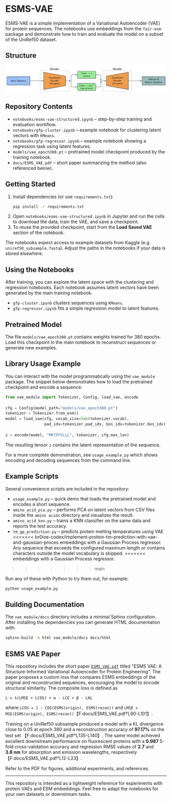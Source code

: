 # ESMS-VAE

ESMS-VAE is a simple implementation of a Variational Autoencoder (VAE) for protein sequences. The notebooks use embeddings from the `fair-esm` package and demonstrate how to train and evaluate the model on a subset of the UniRef50 dataset.

## Structure
![구조](img/struct.png)
## Repository Contents

- `notebooks/esms-vae-structured.ipynb` – step-by-step training and evaluation workflow.
- `notebooks/gfp-cluster.ipynb` – example notebook for clustering latent vectors with `KMeans`.
- `notebooks/gfp-regressor.ipynb` – example notebook showing a regression task using latent features.
- `models/vae_epoch380.pt` – pretrained model checkpoint produced by the training notebook.
- `docs/ESMS_VAE.pdf` – short paper summarizing the method (also referenced below).

## Getting Started

1. Install dependencies (or use `requirements.txt`):
   ```bash
   pip install -r requirements.txt
   ```
2. Open `notebooks/esms-vae-structured.ipynb` in Jupyter and run the cells to download the data, train the VAE, and save a checkpoint.
3. To reuse the provided checkpoint, start from the **Load Saved VAE** section of the notebook.

The notebooks expect access to example datasets from Kaggle (e.g. `uniref50_subsample.fasta`). Adjust the paths in the notebooks if your data is stored elsewhere.

## Using the Notebooks

After training, you can explore the latent space with the clustering and regression notebooks. Each notebook assumes latent vectors have been generated by the main training notebook.

- `gfp-cluster.ipynb` clusters sequences using `KMeans`.
- `gfp-regressor.ipynb` fits a simple regression model to latent features.

## Pretrained Model

The file `models/vae_epoch380.pt` contains weights trained for 380 epochs. Load this checkpoint in the main notebook to reconstruct sequences or generate new examples.

## Library Usage Example

You can interact with the model programmatically using the `vae_module` package.
The snippet below demonstrates how to load the pretrained checkpoint and encode a sequence:

```python
from vae_module import Tokenizer, Config, load_vae, encode

cfg = Config(model_path="models/vae_epoch380.pt")
tokenizer = Tokenizer.from_esm()
model = load_vae(cfg, vocab_size=len(tokenizer.vocab),
                 pad_idx=tokenizer.pad_idx, bos_idx=tokenizer.bos_idx)

z = encode(model, "MKTFFVLLL", tokenizer, cfg.max_len)
```

The resulting tensor `z` contains the latent representation of the sequence.

For a more complete demonstration, see `usage_example.py` which
shows encoding and decoding sequences from the command line.

## Example Scripts

Several convenience scripts are included in the repository:

- `usage_example.py` – quick demo that loads the pretrained model and encodes a
  short sequence.
- `amino_acid_pca.py` – performs PCA on latent vectors from CSV files inside the
  `amino acids` directory and visualizes the result.
- `amino_acid_knn.py` – trains a KNN classifier on the same data and reports the
  test accuracy.
- `tm_gp_prediction.py` – predicts protein melting temperatures using VAE
<<<<<<< br0ioe-codex/implement-protein-tm-prediction-with-vae-and-gaussian-proces
  embeddings with a Gaussian Process regressor. Any sequence that exceeds the
  configured maximum length or contains characters outside the model
  vocabulary is skipped.
=======
  embeddings with a Gaussian Process regressor.
>>>>>>> main

Run any of these with Python to try them out, for example:

```bash
python usage_example.py
```

## Building Documentation

The `vae_module/docs` directory includes a minimal Sphinx configuration. After
installing the dependencies you can generate HTML documentation with:

```bash
sphinx-build -b html vae_module/docs docs/html
```

## ESMS VAE Paper

This repository includes the short paper [`ESMS_VAE.pdf`](docs/ESMS_VAE.pdf) titled
"ESMS VAE: A Structure-Informed Variational Autoencoder for Protein
Engineering". The paper proposes a custom loss that compares ESMS embeddings of
the original and reconstructed sequences, encouraging the model to encode
structural similarity. The composite loss is defined as

```
L = λ(LMSE + LCOS) + α · LCE + β · LKL
```

where `LCOS = 1 - COS(ESMS(origin), ESMS(recon))` and `LMSE =
MSE(ESMS(origin), ESMS(recon))`【F:docs/ESMS_VAE.pdf†L90-L101】.

Training on a UniRef50 subsample produced a model with a KL divergence close to
0.05 at epoch 380 and a reconstruction accuracy of **97.17%** on the test set
【F:docs/ESMS_VAE.pdf†L135-L140】. The same model achieved excellent downstream
performance on fluorescent proteins with a **0.987** 5-fold cross-validation
accuracy and regression RMSE values of **2.7** and **3.8&nbsp;nm** for absorption
and emission wavelengths, respectively【F:docs/ESMS_VAE.pdf†L12-L23】.

Refer to the PDF for figures, additional experiments, and references.

---

This repository is intended as a lightweight reference for experiments with protein VAEs and ESM embeddings. Feel free to adapt the notebooks for your own datasets or downstream tasks.
